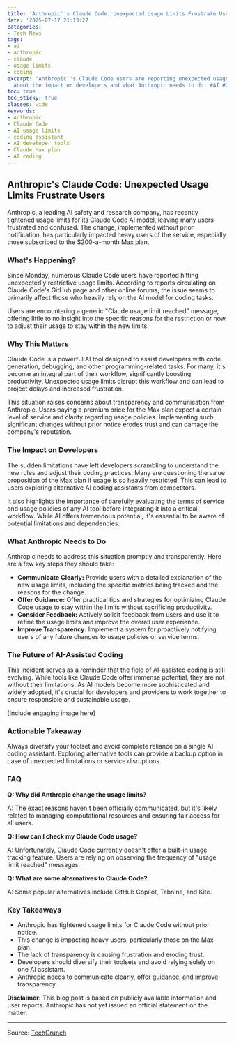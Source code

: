 ```yaml
---
title: 'Anthropic''s Claude Code: Unexpected Usage Limits Frustrate Users'
date: '2025-07-17 21:13:27 '
categories:
- Tech News
tags:
- ai
- anthropic
- claude
- usage-limits
- coding
excerpt: 'Anthropic''s Claude Code users are reporting unexpected usage limits. Learn
  about the impact on developers and what Anthropic needs to do. #AI #Claude'
toc: true
toc_sticky: true
classes: wide
keywords:
- Anthropic
- Claude Code
- AI usage limits
- coding assistant
- AI developer tools
- Claude Max plan
- AI coding
---
```


## Anthropic's Claude Code: Unexpected Usage Limits Frustrate Users

Anthropic, a leading AI safety and research company, has recently tightened usage limits for its Claude Code AI model, leaving many users frustrated and confused. The change, implemented without prior notification, has particularly impacted heavy users of the service, especially those subscribed to the $200-a-month Max plan.

### What's Happening?

Since Monday, numerous Claude Code users have reported hitting unexpectedly restrictive usage limits. According to reports circulating on Claude Code's GitHub page and other online forums, the issue seems to primarily affect those who heavily rely on the AI model for coding tasks.

Users are encountering a generic "Claude usage limit reached" message, offering little to no insight into the specific reasons for the restriction or how to adjust their usage to stay within the new limits.

### Why This Matters

Claude Code is a powerful AI tool designed to assist developers with code generation, debugging, and other programming-related tasks. For many, it's become an integral part of their workflow, significantly boosting productivity. Unexpected usage limits disrupt this workflow and can lead to project delays and increased frustration.

This situation raises concerns about transparency and communication from Anthropic. Users paying a premium price for the Max plan expect a certain level of service and clarity regarding usage policies. Implementing such significant changes without prior notice erodes trust and can damage the company's reputation.

### The Impact on Developers

The sudden limitations have left developers scrambling to understand the new rules and adjust their coding practices. Many are questioning the value proposition of the Max plan if usage is so heavily restricted. This can lead to users exploring alternative AI coding assistants from competitors.

It also highlights the importance of carefully evaluating the terms of service and usage policies of any AI tool before integrating it into a critical workflow. While AI offers tremendous potential, it's essential to be aware of potential limitations and dependencies.

### What Anthropic Needs to Do

Anthropic needs to address this situation promptly and transparently. Here are a few key steps they should take:

*   **Communicate Clearly:** Provide users with a detailed explanation of the new usage limits, including the specific metrics being tracked and the reasons for the change.
*   **Offer Guidance:** Offer practical tips and strategies for optimizing Claude Code usage to stay within the limits without sacrificing productivity.
*   **Consider Feedback:** Actively solicit feedback from users and use it to refine the usage limits and improve the overall user experience.
*   **Improve Transparency:** Implement a system for proactively notifying users of any future changes to usage policies or service terms.

### The Future of AI-Assisted Coding

This incident serves as a reminder that the field of AI-assisted coding is still evolving. While tools like Claude Code offer immense potential, they are not without their limitations. As AI models become more sophisticated and widely adopted, it's crucial for developers and providers to work together to ensure responsible and sustainable usage.

[Include engaging image here]

### Actionable Takeaway

Always diversify your toolset and avoid complete reliance on a single AI coding assistant. Exploring alternative tools can provide a backup option in case of unexpected limitations or service disruptions.

### FAQ

**Q: Why did Anthropic change the usage limits?**

A: The exact reasons haven't been officially communicated, but it's likely related to managing computational resources and ensuring fair access for all users.

**Q: How can I check my Claude Code usage?**

A: Unfortunately, Claude Code currently doesn't offer a built-in usage tracking feature. Users are relying on observing the frequency of "usage limit reached" messages.

**Q: What are some alternatives to Claude Code?**

A: Some popular alternatives include GitHub Copilot, Tabnine, and Kite.

### Key Takeaways

*   Anthropic has tightened usage limits for Claude Code without prior notice.
*   This change is impacting heavy users, particularly those on the Max plan.
*   The lack of transparency is causing frustration and eroding trust.
*   Developers should diversify their toolsets and avoid relying solely on one AI assistant.
*   Anthropic needs to communicate clearly, offer guidance, and improve transparency.

**Disclaimer:** This blog post is based on publicly available information and user reports. Anthropic has not yet issued an official statement on the matter.

---

Source: [TechCrunch](https://techcrunch.com/2025/07/17/anthropic-tightens-usage-limits-for-claude-code-without-telling-users/)